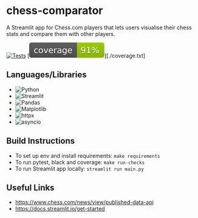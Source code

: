 # chess-comparator

A Streamlit app for Chess.com players that lets users visualise their chess stats and compare them with other players.

[![Tests](https://github.com/FloatingBrioche/chess-comparator/actions/workflows/tests.yaml/badge.svg)](https://github.com/FloatingBrioche/chess-comparator/actions/workflows/tests.yaml)
[![Coverage](./coverage.svg)][./coverage.txt]

## Languages/Libraries

- ![Python](https://img.shields.io/badge/python-3670A0?style=for-the-badge&logo=python&logoColor=ffdd54)
- ![Streamlit](https://img.shields.io/badge/-Streamlit-FF4B4B?style=flat&logo=streamlit&logoColor=white)
- ![Pandas](https://img.shields.io/badge/Pandas-150458?logo=pandas&logoColor=fff)
- ![Matplotlib](https://custom-icon-badges.demolab.com/badge/Matplotlib-71D291?logo=matplotlib&logoColor=fff)
- ![httpx](https://img.shields.io/badge/httpx-v.0.28.1-blue)
- ![asyncio](https://img.shields.io/badge/asyncio-v.3.4.3-blue)

## Build Instructions

- To set up env and install requirements: `make requirements`
- To run pytest, black and coverage: `make run-checks`
- To run Streamlit app locally: `streamlit run main.py`

## Useful Links

- https://www.chess.com/news/view/published-data-api
- https://docs.streamlit.io/get-started